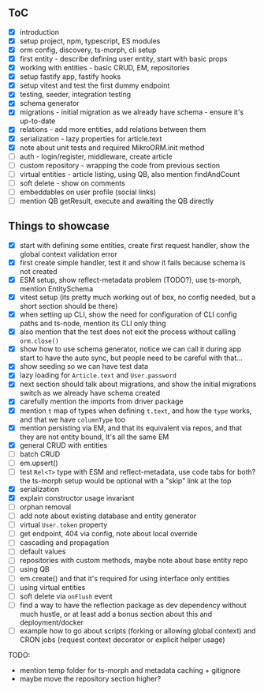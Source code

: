 ## ToC

- [x] introduction
- [x] setup project, npm, typescript, ES modules
- [x] orm config, discovery, ts-morph, cli setup
- [x] first entity - describe defining user entity, start with basic props
- [x] working with entities - basic CRUD, EM, repositories
- [x] setup fastify app, fastify hooks
- [x] setup vitest and test the first dummy endpoint
- [x] testing, seeder, integration testing
- [x] schema generator
- [x] migrations - initial migration as we already have schema - ensure it's up-to-date
- [x] relations - add more entities, add relations between them
- [x] serialization - lazy properties for article.text
- [x] note about unit tests and required MikroORM.init method
- [ ] auth - login/register, middleware, create article
- [ ] custom repository - wrapping the code from previous section
- [ ] virtual entities - article listing, using QB, also mention findAndCount
- [ ] soft delete - show on comments
- [ ] embeddables on user profile (social links)
- [ ] mention QB getResult, execute and awaiting the QB directly

## Things to showcase

- [x] start with defining some entities, create first request handler, show the global context validation error
- [x] first create simple handler, test it and show it fails because schema is not created
- [x] ESM setup, show reflect-metadata problem (TODO?), use ts-morph, mention EntitySchema
- [x] vitest setup (its pretty much working out of box, no config needed, but a short section should be there)
- [x] when setting up CLI, show the need for configuration of CLI config paths and ts-node, mention its CLI only thing
- [x] also mention that the test does not exit the process without calling `orm.close()`
- [x] show how to use schema generator, notice we can call it during app start to have the auto sync, but people need to be careful with that...
- [x] show seeding so we can have test data
- [x] lazy loading for `Article.text` and `User.password`
- [x] next section should talk about migrations, and show the initial migrations switch as we already have schema created
- [x] carefully mention the imports from driver package
- [x] mention `t` map of types when defining `t.text`, and how the `type` works, and that we have `columnType` too
- [x] mention persisting via EM, and that its equivalent via repos, and that they are not entity bound, It's all the same EM
- [x] general CRUD with entities
- [ ] batch CRUD
- [ ] em.upsert()
- [ ] test `Rel<T>` type with ESM and reflect-metadata, use code tabs for both? the ts-morph setup would be optional with a "skip" link at the top
- [x] serialization
- [x] explain constructor usage invariant
- [ ] orphan removal
- [ ] add note about existing database and entity generator
- [ ] virtual `User.token` property
- [ ] get endpoint, 404 via config, note about local override
- [ ] cascading and propagation
- [ ] default values
- [ ] repositories with custom methods, maybe note about base entity repo
- [ ] using QB
- [ ] em.create() and that it's required for using interface only entities
- [ ] using virtual entities
- [ ] soft delete via `onFlush` event
- [ ] find a way to have the reflection package as dev dependency without much hustle, or at least add a bonus section about this and deployment/docker
- [ ] example how to go about scripts (forking or allowing global context) and CRON jobs (request context decorator or explicit helper usage)

TODO:
- mention temp folder for ts-morph and metadata caching + gitignore
- maybe move the repository section higher?
